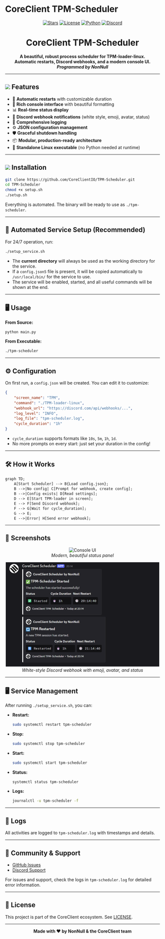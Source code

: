 # CoreClient TPM-Scheduler

<p align="center">
  <a href="https://github.com/CoreClientIO/TPM-Scheduler"><img src="https://img.shields.io/github/stars/CoreClientIO/TPM-Scheduler?style=flat-square" alt="Stars"></a>
  <a href="https://github.com/CoreClientIO/TPM-Scheduler"><img src="https://img.shields.io/github/license/CoreClientIO/TPM-Scheduler?style=flat-square" alt="License"></a>
  <a href="https://img.shields.io/badge/python-3.7%2B-blue?style=flat-square"><img src="https://img.shields.io/badge/python-3.7%2B-blue?style=flat-square" alt="Python"></a>
  <a href="https://discord.gg/VSBBfr5UTZ"><img src="https://img.shields.io/discord/1249726936425443378?label=Discord&logo=discord&style=flat-square" alt="Discord"></a>
</p>

<h1 align="center">CoreClient TPM-Scheduler</h1>

<p align="center">
  <b>A beautiful, robust process scheduler for TPM-loader-linux.<br>
  Automatic restarts, Discord webhooks, and a modern console UI.<br>
  <i>Programmed by NonNull</i></b>
</p>

---

## <img src="https://avatars.githubusercontent.com/u/218497533?v=4" width="32"/> Features

- 🔄 **Automatic restarts** with customizable duration
- 🎨 **Rich console interface** with beautiful formatting
- 📊 **Real-time status display**
- 🔔 **Discord webhook notifications** (white style, emoji, avatar, status)
- 📝 **Comprehensive logging**
- ⚙️ **JSON configuration management**
- 🛡️ **Graceful shutdown handling**
- 📦 **Modular, production-ready architecture**
- 🚀 **Standalone Linux executable** (no Python needed at runtime)

---

## <img src="https://cdn-icons-png.flaticon.com/512/25/25231.png" width="24"/> Installation

```bash
git clone https://github.com/CoreClientIO/TPM-Scheduler.git
cd TPM-Scheduler
chmod +x setup.sh
./setup.sh
```

Everything is automated. The binary will be ready to use as `./tpm-scheduler`.

---

## 🤖 Automated Service Setup (Recommended)

For 24/7 operation, run:

```bash
./setup_service.sh
```

- The **current directory** will always be used as the working directory for the service.
- If a `config.json5` file is present, it will be copied automatically to `/usr/local/bin/` for the service to use.
- The service will be enabled, started, and all useful commands will be shown at the end.

---

## 🖥️ Usage

**From Source:**
```bash
python main.py
```

**From Executable:**
```bash
./tpm-scheduler
```

---

## ⚙️ Configuration

On first run, a `config.json` will be created. You can edit it to customize:

```json
{
    "screen_name": "TPM",
    "command": "./TPM-loader-linux",
    "webhook_url": "https://discord.com/api/webhooks/...",
    "log_level": "INFO",
    "log_file": "tpm-scheduler.log",
    "cycle_duration": "1h"
}
```
- `cycle_duration` supports formats like `10s`, `5m`, `1h`, `1d`.
- No more prompts on every start: just set your duration in the config!

---

## 🛠️ How it Works

```mermaid
graph TD;
    A[Start Scheduler] --> B{Load config.json};
    B -->|No config| C[Prompt for webhook, create config];
    B -->|Config exists| D[Read settings];
    D --> E[Start TPM-loader in screen];
    E --> F[Send Discord webhook];
    F --> G[Wait for cycle_duration];
    G --> E;
    E -->|Error| H[Send error webhook];
```

---

## 📸 Screenshots

<p align="center">
  <img src="/assets/screenshot1.png" alt="Console UI" width="600"/>
  <br>
  <i>Modern, beautiful status panel</i>
</p>
<p align="center">
  <img src="/assets/webhook_example.png" alt="Discord Webhook" width="500"/>
  <br>
  <i>White-style Discord webhook with emoji, avatar, and status</i>
</p>

---

## 🖥️ Service Management

After running `./setup_service.sh`, you can:

- **Restart:**
  ```bash
  sudo systemctl restart tpm-scheduler
  ```
- **Stop:**
  ```bash
  sudo systemctl stop tpm-scheduler
  ```
- **Start:**
  ```bash
  sudo systemctl start tpm-scheduler
  ```
- **Status:**
  ```bash
  systemctl status tpm-scheduler
  ```
- **Logs:**
  ```bash
  journalctl -u tpm-scheduler -f
  ```

---

## 📝 Logs

All activities are logged to `tpm-scheduler.log` with timestamps and details.

---

## 💬 Community & Support

- [GitHub Issues](https://github.com/CoreClientIO/TPM-Scheduler/issues)
- [Discord Support](https://discord.gg/VSBBfr5UTZ)

For issues and support, check the logs in `tpm-scheduler.log` for detailed error information.

---

## 🪪 License

This project is part of the CoreClient ecosystem. See [LICENSE](LICENSE).

---

<p align="center">
  <b>Made with ❤️ by NonNull & the CoreClient team</b>
</p>